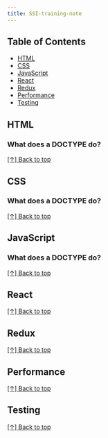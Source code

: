 ```yaml
---
title: SSI-training-note
---
```


## Table of Contents
- [HTML](#html)
- [CSS](#css)
- [JavaScript](#javascript)
- [React](#react)
- [Redux](#redux)
- [Performance](#performance)
- [Testing](#testing)

## HTML

### What does a DOCTYPE do?


[[↑] Back to top](#table-of-contents)

## CSS

### What does a DOCTYPE do?



[[↑] Back to top](#table-of-contents)

## JavaScript

### What does a DOCTYPE do?



[[↑] Back to top](#table-of-contents)

## React

[[↑] Back to top](#table-of-contents)

## Redux

[[↑] Back to top](#table-of-contents)

## Performance

[[↑] Back to top](#table-of-contents)

## Testing

[[↑] Back to top](#table-of-contents)


